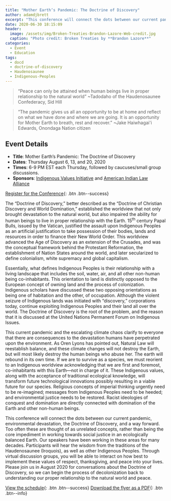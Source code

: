 ```yaml
---
title: "Mother Earth‘s Pandemic: The Doctrine of Discovery"
author: adamdjbrett
excerpt: "This conference will connect the dots between our current pandemic, environmental devastation, the Doctrine of Discovery, and a way forward."
date: 2020-06-30 18:15:09
header:
  image: /assets/img/Broken-Treaties-Brandon-Lazore-Web-credit.jpg
  caption: "Photo credit: Broken Treaties by **Brandon Lazore**"
categories:
  - Event
  - Education
tags:
  - docd
  - doctrine-of-discovery
  - Haudenosaunee
  - Indigenous-Peoples
---
```

> “Peace can only be attained when human beings live in proper relationship to the natural world” ~Tadodaho of the Haudenosaunee Confederacy, Sid Hill

> “The pandemic gives us all an opportunity to be at home and reflect on what we have done and where we are going. It is an opportunity for Mother Earth to breath, rest and recover.” ~Jake Haiwhagai'i Edwards, Onondaga Nation citizen

## Event Details

*   **Title**: Mother Earth’s Pandemic: The Doctrine of Discovery
*   **Dates**: Thursday August 6, 13, and 20, 2020
*   **Times**: 6-9 PM EST each Thursday, followed by caucuses/small group discussions.
*   **Sponsors**: [Indigenous Values Initiative](https://indigenousvalues.org) and [American Indian Law Alliance](https://aila.ngo)

[Register for the Conference](https://indigenousvalues.org/mother-earths-pandemic/){: .btn .btn--success}  

The “Doctrine of Discovery,” better described as the “Doctrine of Christian Discovery and World Domination,” established the worldview that not only brought devastation to the natural world, but also impaired the ability for human beings to live in proper relationship with the Earth. 15<sup>th</sup> century Papal Bulls, issued by the Vatican, justified the assault upon Indigenous Peoples as an artificial justification to take possession of their bodies, lands and resources in order to finance their New World Order. This worldview advanced the Age of Discovery as an extension of the Crusades, and was the conceptual framework behind the Protestant Reformation, the establishment of Nation States around the world, and later secularized to define colonialism, white supremacy and global capitalism.

Essentially, what defines Indigenous Peoples is their relationship with a living landscape that includes the soil, water, air, and all other non-human being co-inhabitants. This orientation to land is distinctly opposed to the European concept of owning land and the process of colonization. Indigenous scholars have discussed these two opposing orientations as being one of habitation and the other, of occupation. Although the violent seizure of Indigenous lands was initiated with “discovery,” corporations today, continue exploiting Indigenous Peoples and their land all over the world. The Doctrine of Discovery is the root of the problem, and the reason that it is discussed at the United Nations Permanent Forum on Indigenous Issues.

This current pandemic and the escalating climate chaos clarify to everyone that there are consequences to the devastation humans have perpetrated upon the environment. As Oren Lyons has pointed out, Natural Law will reestablish balance, and these climate changes will not destroy the Earth, but will most likely destroy the human beings who abuse her. The earth will rebound in its own time. If we are to survive as a species, we must reorient to an Indigenous worldview acknowledging that we are first and foremost, co-inhabitants with this Earth—not in charge of it. These Indigenous values, along with the acceptance of traditional ecological knowledge, will transform future technological innovations possibly resulting in a viable future for our species. Religious concepts of imperial thinking urgently need to be re-imagined; messages from Indigenous Peoples need to be heeded; and environmental justice needs to be restored. Racist ideologies of conquest and domination are directly connected with domination of the Earth and other non-human beings.

This conference will connect the dots between our current pandemic, environmental devastation, the Doctrine of Discovery, and a way forward. Too often these are thought of as unrelated concepts, rather than being the core impediment in working towards social justice in an ecologically balanced Earth. Our speakers have been working in these areas for many decades. Participants will hear the wisdom from the traditions of the Haudenosaunee (Iroquois), as well as other Indigenous Peoples. Through virtual discussion groups, you will be able to interact on how best to implement these values of respect, thanksgiving, and peace into your lives. Please join us in August 2020 for conversations about the Doctrine of Discovery, so we can begin the process of decolonization back to understanding our proper relationship to the natural world and peace.

[View the schedule](https://indigenousvalues.org/mother-earths-pandemic/){: .btn .btn--success}
[Download the flyer as a PDF](/assets/pdfs/mother-earth-pandemic-doctrine-discovery-2020.pdf){: .btn .btn--info}
